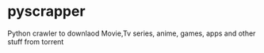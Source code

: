 # pyscrapper
Python crawler to downlaod Movie,Tv series, anime, games, apps and other stuff from torrent
